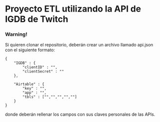 # Proyecto ETL utilizando la API de IGDB de Twitch
### Warning!
Si quieren clonar el repositorio, deberán crear un archivo llamado api.json con el siguiente formato:
```
{
    "IGDB" : {
        "clientID" : "",
        "clientSecret" : ""
    },

    "Airtable" : {
        "key" : "",
        "app" : "",
        "tbls" : ["","","","",""]
    }
}
```
donde deberán rellenar los campos con sus claves personales de las APIs.

